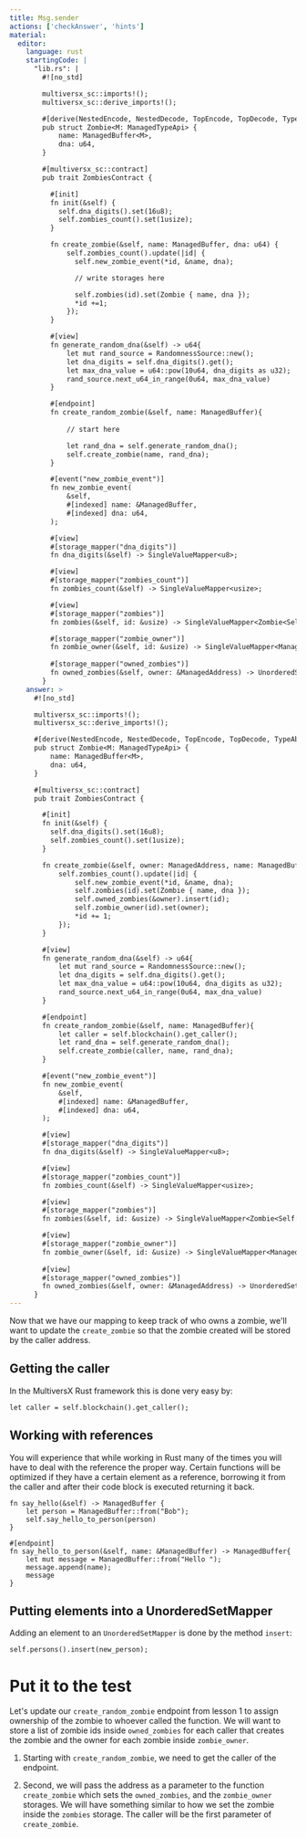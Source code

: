 ```yaml
---
title: Msg.sender
actions: ['checkAnswer', 'hints']
material:
  editor:
    language: rust
    startingCode: |
      "lib.rs": |
        #![no_std]

        multiversx_sc::imports!();
        multiversx_sc::derive_imports!();

        #[derive(NestedEncode, NestedDecode, TopEncode, TopDecode, TypeAbi)]
        pub struct Zombie<M: ManagedTypeApi> {
            name: ManagedBuffer<M>,
            dna: u64,
        }

        #[multiversx_sc::contract]
        pub trait ZombiesContract {

          #[init]
          fn init(&self) {
            self.dna_digits().set(16u8);
            self.zombies_count().set(1usize);
          }

          fn create_zombie(&self, name: ManagedBuffer, dna: u64) {
              self.zombies_count().update(|id| {
                self.new_zombie_event(*id, &name, dna);

                // write storages here

                self.zombies(id).set(Zombie { name, dna });
                *id +=1;
              });
          }

          #[view]
          fn generate_random_dna(&self) -> u64{
              let mut rand_source = RandomnessSource::new();
              let dna_digits = self.dna_digits().get();
              let max_dna_value = u64::pow(10u64, dna_digits as u32);
              rand_source.next_u64_in_range(0u64, max_dna_value)
          }

          #[endpoint]
          fn create_random_zombie(&self, name: ManagedBuffer){
              
              // start here

              let rand_dna = self.generate_random_dna();
              self.create_zombie(name, rand_dna);
          }

          #[event("new_zombie_event")]
          fn new_zombie_event(
              &self, 
              #[indexed] name: &ManagedBuffer, 
              #[indexed] dna: u64,
          );

          #[view]
          #[storage_mapper("dna_digits")]
          fn dna_digits(&self) -> SingleValueMapper<u8>;

          #[view]
          #[storage_mapper("zombies_count")]
          fn zombies_count(&self) -> SingleValueMapper<usize>;

          #[view]
          #[storage_mapper("zombies")]
          fn zombies(&self, id: &usize) -> SingleValueMapper<Zombie<Self::Api>>;

          #[storage_mapper("zombie_owner")]
          fn zombie_owner(&self, id: &usize) -> SingleValueMapper<ManagedAddress>;
          
          #[storage_mapper("owned_zombies")]
          fn owned_zombies(&self, owner: &ManagedAddress) -> UnorderedSetMapper<usize>;
        }
    answer: >
      #![no_std]

      multiversx_sc::imports!();
      multiversx_sc::derive_imports!();

      #[derive(NestedEncode, NestedDecode, TopEncode, TopDecode, TypeAbi)]
      pub struct Zombie<M: ManagedTypeApi> {
          name: ManagedBuffer<M>,
          dna: u64,
      }

      #[multiversx_sc::contract]
      pub trait ZombiesContract {

        #[init]
        fn init(&self) {
          self.dna_digits().set(16u8);
          self.zombies_count().set(1usize);
        }

        fn create_zombie(&self, owner: ManagedAddress, name: ManagedBuffer, dna: u64) {
            self.zombies_count().update(|id| {
                self.new_zombie_event(*id, &name, dna);
                self.zombies(id).set(Zombie { name, dna });
                self.owned_zombies(&owner).insert(id);
                self.zombie_owner(id).set(owner);
                *id += 1;
            });
        }

        #[view]
        fn generate_random_dna(&self) -> u64{
            let mut rand_source = RandomnessSource::new();
            let dna_digits = self.dna_digits().get();
            let max_dna_value = u64::pow(10u64, dna_digits as u32);
            rand_source.next_u64_in_range(0u64, max_dna_value)
        }

        #[endpoint]
        fn create_random_zombie(&self, name: ManagedBuffer){
            let caller = self.blockchain().get_caller();
            let rand_dna = self.generate_random_dna();
            self.create_zombie(caller, name, rand_dna);
        }

        #[event("new_zombie_event")]
        fn new_zombie_event(
            &self, 
            #[indexed] name: &ManagedBuffer, 
            #[indexed] dna: u64,
        );

        #[view]
        #[storage_mapper("dna_digits")]
        fn dna_digits(&self) -> SingleValueMapper<u8>;

        #[view]
        #[storage_mapper("zombies_count")]
        fn zombies_count(&self) -> SingleValueMapper<usize>;

        #[view]
        #[storage_mapper("zombies")]
        fn zombies(&self, id: &usize) -> SingleValueMapper<Zombie<Self::Api>>;

        #[view]
        #[storage_mapper("zombie_owner")]
        fn zombie_owner(&self, id: &usize) -> SingleValueMapper<ManagedAddress>;
        
        #[view]
        #[storage_mapper("owned_zombies")]
        fn owned_zombies(&self, owner: &ManagedAddress) -> UnorderedSetMapper<usize>;
      }
---
```


Now that we have our mapping to keep track of who owns a zombie, we'll want to update the `create_zombie` so that the zombie created will be stored by the caller address.

## Getting the caller

In the MultiversX Rust framework this is done very easy by:

```
let caller = self.blockchain().get_caller();
```

## Working with references

You will experience that while working in Rust many of the times you will have to deal with the reference the proper way. Certain functions will be optimized if they have a certain element as a reference, borrowing it from the caller and after their code block is executed returning it back.  

```
fn say_hello(&self) -> ManagedBuffer {
    let person = ManagedBuffer::from("Bob");
    self.say_hello_to_person(person)
}

#[endpoint]
fn say_hello_to_person(&self, name: &ManagedBuffer) -> ManagedBuffer{
    let mut message = ManagedBuffer::from("Hello ");
    message.append(name);
    message
}
```

## Putting elements into a UnorderedSetMapper

Adding an element to an `UnorderedSetMapper` is done by the method `insert`:

```
self.persons().insert(new_person);
```

# Put it to the test

Let's update our `create_random_zombie` endpoint from lesson 1 to assign ownership of the zombie to whoever called the function. 
We will want to store a list of zombie ids inside `owned_zombies` for each caller that creates the zombie and the owner for each zombie inside `zombie_owner`.

1. Starting with `create_random_zombie`, we need to get the caller of the endpoint.

2. Second, we will pass the address as a parameter to the function `create_zombie` which sets the `owned_zombies`, and the `zombie_owner` storages. We will have something similar to how we set the zombie inside the `zombies` storage. The caller will be the first parameter of `create_zombie`.
